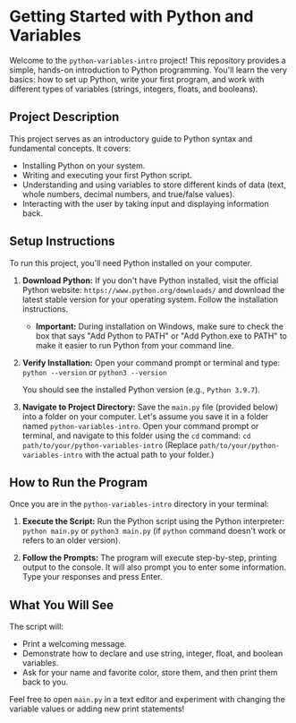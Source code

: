 # Getting Started with Python and Variables

Welcome to the `python-variables-intro` project! This repository provides a simple, hands-on introduction to Python programming. You'll learn the very basics: how to set up Python, write your first program, and work with different types of variables (strings, integers, floats, and booleans).

## Project Description

This project serves as an introductory guide to Python syntax and fundamental concepts. It covers:
- Installing Python on your system.
- Writing and executing your first Python script.
- Understanding and using variables to store different kinds of data (text, whole numbers, decimal numbers, and true/false values).
- Interacting with the user by taking input and displaying information back.

## Setup Instructions

To run this project, you'll need Python installed on your computer.

1.  **Download Python:**
    If you don't have Python installed, visit the official Python website: `https://www.python.org/downloads/` and download the latest stable version for your operating system. Follow the installation instructions.
    
    *   **Important:** During installation on Windows, make sure to check the box that says "Add Python to PATH" or "Add Python.exe to PATH" to make it easier to run Python from your command line.

2.  **Verify Installation:**
    Open your command prompt or terminal and type:
    `python --version`
    or
    `python3 --version`
    
    You should see the installed Python version (e.g., `Python 3.9.7`).

3.  **Navigate to Project Directory:**
    Save the `main.py` file (provided below) into a folder on your computer. Let's assume you save it in a folder named `python-variables-intro`.
    Open your command prompt or terminal, and navigate to this folder using the `cd` command:
    `cd path/to/your/python-variables-intro`
    (Replace `path/to/your/python-variables-intro` with the actual path to your folder.)

## How to Run the Program

Once you are in the `python-variables-intro` directory in your terminal:

1.  **Execute the Script:**
    Run the Python script using the Python interpreter:
    `python main.py`
    or
    `python3 main.py` (if `python` command doesn't work or refers to an older version).

2.  **Follow the Prompts:**
    The program will execute step-by-step, printing output to the console. It will also prompt you to enter some information. Type your responses and press Enter.

## What You Will See

The script will:
- Print a welcoming message.
- Demonstrate how to declare and use string, integer, float, and boolean variables.
- Ask for your name and favorite color, store them, and then print them back to you.

Feel free to open `main.py` in a text editor and experiment with changing the variable values or adding new print statements!